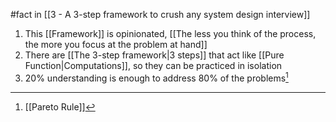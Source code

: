 #fact in [[3 - A 3-step framework to crush any system design interview]]

1. This [[Framework]] is opinionated, [[The less you think of the process, the more you focus at the problem at hand]]
2. There are [[The 3-step framework|3 steps]] that act like [[Pure Function|Computations]], so they can be practiced in isolation
3. 20% understanding is enough to address 80% of the problems[^1]

[^1]: [[Pareto Rule]]
